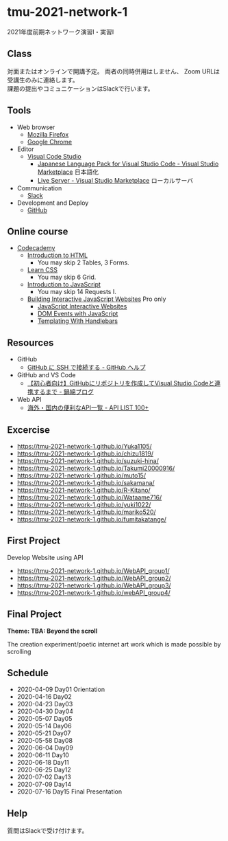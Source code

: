 # tmu-2021-network-1
2021年度前期ネットワーク演習I・実習I

## Class

対面またはオンラインで開講予定。
両者の同時併用はしません、
Zoom URLは受講生のみに連絡します。  
課題の提出やコミュニケーションはSlackで行います。

## Tools

- Web browser
  - [Mozilla Firefox](https://www.mozilla.org/ja/firefox/)
  - [Google Chrome](https://www.google.co.jp/chrome/)
- Editor
  - [Visual Code Studio](https://code.visualstudio.com/)
    - [Japanese Language Pack for Visual Studio Code - Visual Studio Marketplace](https://marketplace.visualstudio.com/items?itemName=MS-CEINTL.vscode-language-pack-ja) 日本語化
    - [Live Server - Visual Studio Marketplace](https://marketplace.visualstudio.com/items?itemName=ritwickdey.LiveServer) ローカルサーバ
- Communication
  - [Slack](https://slack.com/)
- Development and Deploy
  - [GitHub](https://github.com/)
  
## Online course

- [Codecademy](https://www.codecademy.com/)
  - [Introduction to HTML](https://www.codecademy.com/learn/learn-html)
      - You may skip 2 Tables, 3 Forms.
  - [Learn CSS](https://www.codecademy.com/learn/learn-css)
      - You may skip 6 Grid.
  - [Introduction to JavaScript](https://www.codecademy.com/learn/introduction-to-javascript)
      - You may skip 14 Requests I.
  - [Building Interactive JavaScript Websites](https://www.codecademy.com/learn/build-interactive-websites) Pro only
     - [JavaScript Interactive Websites](https://www.codecademy.com/learn/build-interactive-websites/modules/web-dev-interactive-websites)
     - [DOM Events with JavaScript](https://www.codecademy.com/learn/build-interactive-websites/modules/dom-javascript-events)
     - [Templating With Handlebars](https://www.codecademy.com/learn/build-interactive-websites/modules/templating-with-handlebars)
     
## Resources
- GitHub
  - [GitHub に SSH で接続する - GitHub ヘルプ](https://help.github.com/ja/github/authenticating-to-github/connecting-to-github-with-ssh)
- GitHub and VS Code
  - [【初心者向け】GitHubにリポジトリを作成してVisual Studio Codeと連携するまで - 鍋綿ブログ](https://www.micknabewata.com/entry/github/vscode-sync)
- Web API
  - [海外・国内の便利なAPI一覧 - API LIST 100+](http://smsurf.app-rox.com/api/)

## Excercise

- https://tmu-2021-network-1.github.io/Yuka1105/
- https://tmu-2021-network-1.github.io/chizu1819/
- https://tmu-2021-network-1.github.io/suzuki-hina/
- https://tmu-2021-network-1.github.io/Takumi20000916/
- https://tmu-2021-network-1.github.io/muto15/
- https://tmu-2021-network-1.github.io/sakamana/
- https://tmu-2021-network-1.github.io/R-Kitano/
- https://tmu-2021-network-1.github.io/Wataame716/
- https://tmu-2021-network-1.github.io/yuki1022/
- https://tmu-2021-network-1.github.io/mariko520/
- https://tmu-2021-network-1.github.io/fumitakatange/

## First Project

Develop Website using API

- https://tmu-2021-network-1.github.io/WebAPI_group1/
- https://tmu-2021-network-1.github.io/WebAPI_group2/
- https://tmu-2021-network-1.github.io/WebAPI_group3/
- https://tmu-2021-network-1.github.io/webAPI_group4/

## Final Project

__Theme: TBA: Beyond the scroll__

The creation experiment/poetic internet art work which is made possible by scrolling 

<!--
- JS Samples
  - [Scroll Demo](https://codepen.io/sugi2000/pen/pogxQWQ)
  - [Scroll Sample](https://codepen.io/sugi2000/pen/zYrbwjo)
  - [p5js reactive background](https://codepen.io/sugi2000/pen/MWKrOpV)

- Outcomes
  - [あめふり](https://hika-triangle.github.io/BeyondTheScroll/)
  - [ツナガリ](https://malt-moruto.github.io/scroll/)
  - [ミカン529](https://momoko-harada.github.io/BeyondTheScroll/)
  - [1,000,000ClickSimulator](https://kominamiyuto.github.io/InternetB/)
  - [教科書の文字が小さくなったら大人になった気がした](https://sumikko-mountain.github.io/aging-senses-of-letters-and-time/)
  - [動く人々](https://n-syk.github.io/beyond-the-scroll/)
  - [八王子1トンネル](https://yukikoyama0000.github.io/)
  - [Life is like a game](https://moeco09.github.io/zinseigame/)
  - [Visualization of formulas](https://kom-shin.github.io/visualizingFarmulas/)
  - [scrorgel](https://junna-oikawa.github.io/BeyondTheScroll/)
  - [言語の儀式化](https://taiki4532.github.io/Beyond_the_scroll/)
  - [社会の素描](https://hitomi-neko.github.io/lifeOf/)
  - [you know me](https://nagisa-mashima.github.io/Beyond-the-scroll/)
  - [現代アート感](https://hiromi-mitsuoka.github.io/scrollShader/) : [Netlify版](https://musing-goldberg-ade842.netlify.app)
  - [like a shooting HAMUstar](https://rinakoa.github.io/network_2020zenki/)
-->

## Schedule

- 2020-04-09 Day01 Orientation
- 2020-04-16 Day02
- 2020-04-23 Day03
- 2020-04-30 Day04
- 2020-05-07 Day05
- 2020-05-14 Day06
- 2020-05-21 Day07
- 2020-05-58 Day08
- 2020-06-04 Day09
- 2020-06-11 Day10
- 2020-06-18 Day11
- 2020-06-25 Day12
- 2020-07-02 Day13
- 2020-07-09 Day14
- 2020-07-16 Day15 Final Presentation

## Help

質問はSlackで受け付けます。
